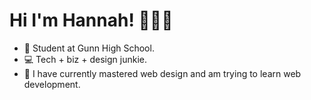 # Hi I'm Hannah! 👩🏻‍💻


- 🎒 Student at Gunn High School.
- 💻 Tech + biz + design junkie.
- 🌱 I have currently mastered web design and am trying to learn web development.
<!--
- ✨ In the past I've learned data structures in Java. -->

<!-- This graphic has the same things except profile pic is included.
<img src="https://user-images.githubusercontent.com/63120066/95528990-9bdead80-098e-11eb-9c21-76bae1ac7634.png"> -->
